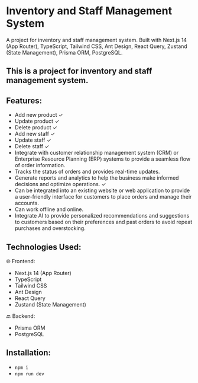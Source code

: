 # Inventory and Staff Management System

A project for inventory and staff management system. Built with Next.js 14 (App Router), TypeScript, Tailwind CSS, Ant Design, React Query, Zustand (State Management), Prisma ORM, PostgreSQL.

## This is a project for inventory and staff management system.

## Features:

- Add new product ✓
- Update product ✓
- Delete product ✓
- Add new staff ✓
- Update staff ✓
- Delete staff ✓
- Integrate with customer relationship management system (CRM) or Enterprise Resource Planning (ERP) systems to provide a seamless flow of order information.
- Tracks the status of orders and provides real-time updates.
- Generate reports and analytics to help the business make informed decisions and optimize operations. ✓
- Can be integrated into an existing website or web application to provide a user-friendly interface for customers to place orders and manage their accounts.
- Can work offline and online.
- Integrate AI to provide personalized recommendations and suggestions to customers based on their preferences and past orders to avoid repeat purchases and overstocking.

## Technologies Used:

🌐 Frontend:

- Next.js 14 (App Router)
- TypeScript
- Tailwind CSS
- Ant Design
- React Query
- Zustand (State Management)

🔙 Backend:

- Prisma ORM
- PostgreSQL

## Installation:

- `npm i`
- `npm run dev`

